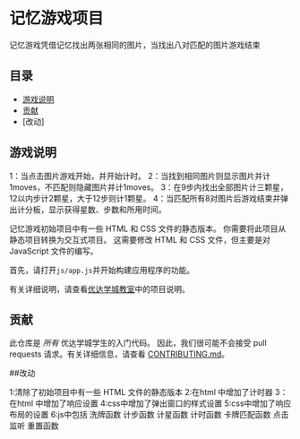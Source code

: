# 记忆游戏项目

记忆游戏凭借记忆找出两张相同的图片，当找出八对匹配的图片游戏结束
## 目录

- [游戏说明](#instructions)
- [贡献](#contributing)
- [改动]

## 游戏说明

1：当点击图片游戏开始，并开始计时。
2：当找到相同图片则显示图片并计1moves，不匹配则隐藏图片并计1moves。
3：在9步内找出全部图片计三颗星，12以内步计2颗星，大于12步则计1颗星。
4：当匹配所有8对图片后游戏结束并弹出计分板，显示获得星数、步数和所用时间。

记忆游戏初始项目中有一些 HTML 和 CSS 文件的静态版本。 你需要将此项目从静态项目转换为交互式项目。 这需要修改 HTML 和 CSS 文件，但主要是对 JavaScript 文件的编写。

首先，请打开`js/app.js`并开始构建应用程序的功能。

有关详细说明，请查看[优达学城教室](https://classroom.udacity.com/me)中的项目说明。

## 贡献

此仓库是 _所有_ 优达学城学生的入门代码。 因此，我们很可能不会接受 pull requests 请求。有关详细信息，请查看 [CONTRIBUTING.md](CONTRIBUTING.md)。

##改动

1:清除了初始项目中有一些 HTML 文件的静态版本
2:在html 中增加了计时器
3：在html 中增加了响应设置
4:css中增加了弹出窗口的样式设置
5:css中增加了响应布局的设置
6:js中包括
  洗牌函数
  计步函数
  计星函数
  计时函数
  卡牌匹配函数
  点击监听
  重置函数